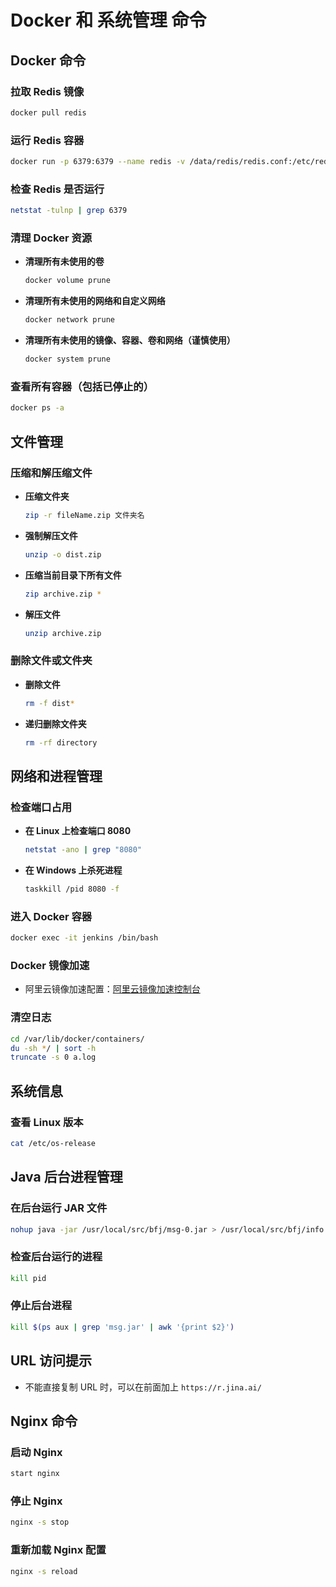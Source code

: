 # Docker 和 系统管理 命令

## Docker 命令

### 拉取 Redis 镜像
```bash
docker pull redis
```

### 运行 Redis 容器
```bash
docker run -p 6379:6379 --name redis -v /data/redis/redis.conf:/etc/redis/redis.conf -d redis redis-server /etc/redis/redis.conf
```

### 检查 Redis 是否运行
```bash
netstat -tulnp | grep 6379
```

### 清理 Docker 资源

- **清理所有未使用的卷**
  ```bash
  docker volume prune
  ```

- **清理所有未使用的网络和自定义网络**
  ```bash
  docker network prune
  ```

- **清理所有未使用的镜像、容器、卷和网络（谨慎使用）**
  ```bash
  docker system prune
  ```

### 查看所有容器（包括已停止的）
```bash
docker ps -a
```

## 文件管理

### 压缩和解压缩文件

- **压缩文件夹**
  ```bash
  zip -r fileName.zip 文件夹名
  ```

- **强制解压文件**
  ```bash
  unzip -o dist.zip
  ```

- **压缩当前目录下所有文件**
  ```bash
  zip archive.zip *
  ```

- **解压文件**
  ```bash
  unzip archive.zip
  ```

### 删除文件或文件夹

- **删除文件**
  ```bash
  rm -f dist*
  ```

- **递归删除文件夹**
  ```bash
  rm -rf directory
  ```

## 网络和进程管理

### 检查端口占用

- **在 Linux 上检查端口 8080**
  ```bash
  netstat -ano | grep "8080"
  ```

- **在 Windows 上杀死进程**
  ```bash
  taskkill /pid 8080 -f
  ```

### 进入 Docker 容器
```bash
docker exec -it jenkins /bin/bash
```

### Docker 镜像加速
- 阿里云镜像加速配置：[阿里云镜像加速控制台](https://cr.console.aliyun.com/cn-beijing/instances/mirrors)

### 清空日志
```bash
cd /var/lib/docker/containers/
du -sh */ | sort -h
truncate -s 0 a.log
```

## 系统信息

### 查看 Linux 版本
```bash
cat /etc/os-release
```

## Java 后台进程管理

### 在后台运行 JAR 文件
```bash
nohup java -jar /usr/local/src/bfj/msg-0.jar > /usr/local/src/bfj/info.log 2>&1 &
```

### 检查后台运行的进程
```bash
kill pid
```

### 停止后台进程
```bash
kill $(ps aux | grep 'msg.jar' | awk '{print $2}')
```

## URL 访问提示
- 不能直接复制 URL 时，可以在前面加上 `https://r.jina.ai/`

## Nginx 命令

### 启动 Nginx
```bash
start nginx
```

### 停止 Nginx
```bash
nginx -s stop
```

### 重新加载 Nginx 配置
```bash
nginx -s reload
```
